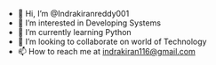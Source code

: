 - 👋 Hi, I’m @Indrakiranreddy001
- 👀 I’m interested in Developing Systems
- 🌱 I’m currently learning Python
- 💞️ I’m looking to collaborate on world of Technology
- 📫 How to reach me at indrakiran116@gmail.com

<!---
Indrakiranreddy001/Indrakiranreddy001 is a ✨ special ✨ repository because its `README.md` (this file) appears on your GitHub profile.
You can click the Preview link to take a look at your changes.
--->
